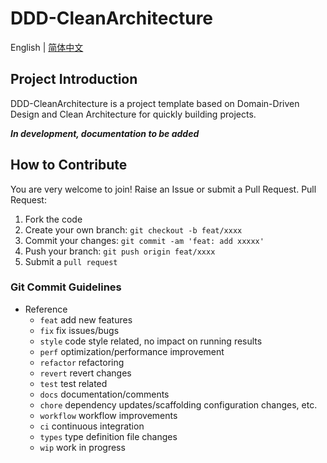 DDD-CleanArchitecture
=====================
English | [简体中文](./README_CN.md)

## Project Introduction
DDD-CleanArchitecture is a project template based on Domain-Driven Design and Clean Architecture for quickly building projects.

***In development, documentation to be added***

## How to Contribute
You are very welcome to join! Raise an Issue or submit a Pull Request.
Pull Request:
1. Fork the code
2. Create your own branch: `git checkout -b feat/xxxx`
3. Commit your changes: `git commit -am 'feat: add xxxxx'`
4. Push your branch: `git push origin feat/xxxx`
5. Submit a `pull request`
### Git Commit Guidelines
+ Reference
  + `feat` add new features
  + `fix` fix issues/bugs
  + `style` code style related, no impact on running results
  + `perf` optimization/performance improvement
  + `refactor` refactoring
  + `revert` revert changes
  + `test` test related
  + `docs` documentation/comments
  + `chore` dependency updates/scaffolding configuration changes, etc.
  + `workflow` workflow improvements
  + `ci` continuous integration
  + `types` type definition file changes
  + `wip` work in progress